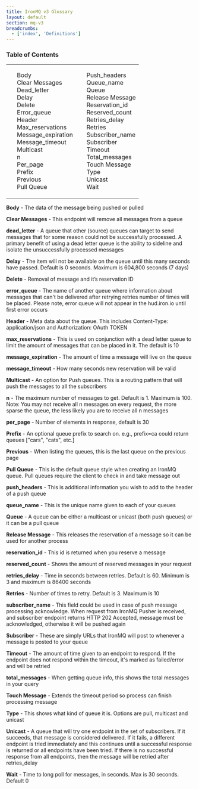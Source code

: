 ```yaml
---
title: IronMQ v3 Glossary
layout: default
section: mq-v3
breadcrumbs:
  - ['index', 'Definitions']
---
```


<section id="toc">
  <h3>Table of Contents</h3>
<table>
<tbody>
	<tr>
		<td>
      <ul>
        <li><a href="#body">Body</a></li>
        <li><a href="#clear">Clear Messages</a></li>
        <li><a href="#dead_letter">Dead_letter</a></li>
        <li><a href="#delay">Delay</a></li>
        <li><a href="#delete">Delete</a></li>
        <li><a href="#error_queue">Error_queue</a></li>
        <li><a href="#header">Header</a></li>
        <li><a href="#max_reservations">Max_reservations</a></li>
        <li><a href="#message_expiration">Message_expiration</a></li>
        <li><a href="#message_timeout">Message_timeout</a></li>
        <li><a href="#multicast">Multicast</a></li>
        <li><a href="#n">n</a></li>
        <li><a href="#per_page">Per_page</a></li>
        <li><a href="#prefix">Prefix</a></li>
        <li><a href="#previous">Previous</a></li>
        <li><a href="#pull">Pull Queue</a></li>
      </ul>
    </td>
		<td>
    <ul>
      <li><a href="#push_headers">Push_headers</a></li>
      <li><a href="#queue_name">Queue_name</a></li>
      <li><a href="#queue">Queue</a></li>
      <li><a href="#release">Release Message</a></li>
      <li><a href="#reservation_id">Reservation_id</a></li>
      <li><a href="#reserved_count">Reserved_count</a></li>
      <li><a href="#retries_delay">Retries_delay</a></li>
      <li><a href="#retries">Retries</a></li>
      <li><a href="#subscriber_name">Subscriber_name</a></li>
      <li><a href="#subscriber">Subscriber</a></li>
      <li><a href="#timeout">Timeout</a></li>
      <li><a href="#total_messages">Total_messages</a></li>
      <li><a href="#touch">Touch Message</a></li>
      <li><a href="#type">Type</a></li>
      <li><a href="#unicast">Unicast</a></li>
      <li><a href="#wait">Wait</a></li>
    </ul>
    </td>
	</tr>
</tbody>
</table>
</section>



<p id="body"><b>Body</b> - The data of the message being pushed or pulled</p>

<p id="clear"><b>Clear Messages</b> - This endpoint will remove all messages from a queue

<p id="dead_letter"><b>dead_letter</b> - A queue that other (source) queues can target to send messages that for some reason could not be successfully processed. A primary benefit of using a dead letter queue is the ability to sideline and isolate the unsuccessfully processed messages

<p id="delay"><b>Delay</b> - The item will not be available on the queue until this many seconds have passed. Default is 0 seconds. Maximum is 604,800 seconds (7 days)

<p id="delete"><b>Delete</b> - Removal of message and it’s reservation ID

<p id="error_queue"><b>error_queue</b> - The name of another queue where information about messages that can't be delivered after retrying retries number of times will be placed. Please note, error queue will not appear in the hud.iron.io until first error occurs

<p id="header"><b>Header</b> - Meta data about the queue. This includes Content-Type: application/json and Authorization: OAuth TOKEN

<p id="max_reservations"><b>max_reservations</b> - This is used on conjunction with a dead letter queue to limit the amount of messages that can be placed in it. The default is 10

<p id="message_expiration"><b>message_expiration</b> - The amount of time a message will live on the queue

<p id="message_timeout"><b>message_timeout</b> - How many seconds new reservation will be valid

<p id="multicast"><b>Multicast</b> - An option for Push queues. This is a routing pattern that will push the messages to all the subscribers

<p id="n"><b>n</b> - The maximum number of messages to get. Default is 1. Maximum is 100. Note: You may not receive all n messages on every request, the more sparse the queue, the less likely you are to receive all n messages

<p id="per_page"><b>per_page</b> - Number of elements in response, default is 30

<p id="prefix"><b>Prefix</b> - An optional queue prefix to search on. e.g., prefix=ca could return queues ["cars", "cats", etc.]

<p id="previous"><b>Previous</b> - When listing the queues, this is the last queue on the previous page

<p id="pull"><b>Pull Queue</b> - This is the default queue style when creating an IronMQ queue. Pull queues require the client to check in and take message out

<p id="push_headers"><b>push_headers</b> - This is additional information you wish to add to the header of a push queue

<p id="queue_name"><b>queue_name</b> - This is the unique name given to each of your queues

<p id="queue"><b>Queue</b> - A queue can be either a multicast or unicast (both push queues) or it can be a pull queue

<p id="release"><b>Release Message</b> - This releases the reservation of a message so it can be used for another process

<p id="reservation_id"><b>reservation_id</b> - This id is returned when you reserve a message

<p id="reserved_count"><b>reserved_count</b> - Shows the amount of reserved messages in your request

<p id="retries_delay"><b>retries_delay</b> - Time in seconds between retries. Default is 60. Minimum is 3 and maximum is 86400 seconds

<p id="retries"><b>Retries</b> - Number of times to retry. Default is 3. Maximum is 10

<p id="subscriber_name"><b>subscriber_name</b> - This field could be used in case of push message processing acknowledge. When request from IronMQ Pusher is received, and subscriber endpoint returns HTTP 202 Accepted, message must be acknowledged, otherwise it will be pushed again

<p id="subscriber"><b>Subscriber</b> - These are simply URLs that IronMQ will post to whenever a message is posted to your queue

<p id="timeout"><b>Timeout</b> - The amount of time given to an endpoint to respond. If the endpoint does not respond within the timeout, it's marked as failed/error and will be retried

<p id="total_messages"><b>total_messages</b> - When getting queue info, this shows the total messages in your query

<p id="touch"><b>Touch Message</b> - Extends the timeout period so process can finish processing message

<p id="type"><b>Type</b> - This shows what kind of queue it is. Options are pull, multicast and unicast

<p id="unicast"><b>Unicast</b> - A queue that will try one endpoint in the set of subscribers. If it succeeds, that message is considered delivered. If it fails, a different endpoint is tried immediately and this continues until a successful response is returned or all endpoints have been tried. If there is no successful response from all endpoints, then the message will be retried after retries_delay

<p id="wait"><b>Wait</b> - Time to long poll for messages, in seconds. Max is 30 seconds. Default 0
